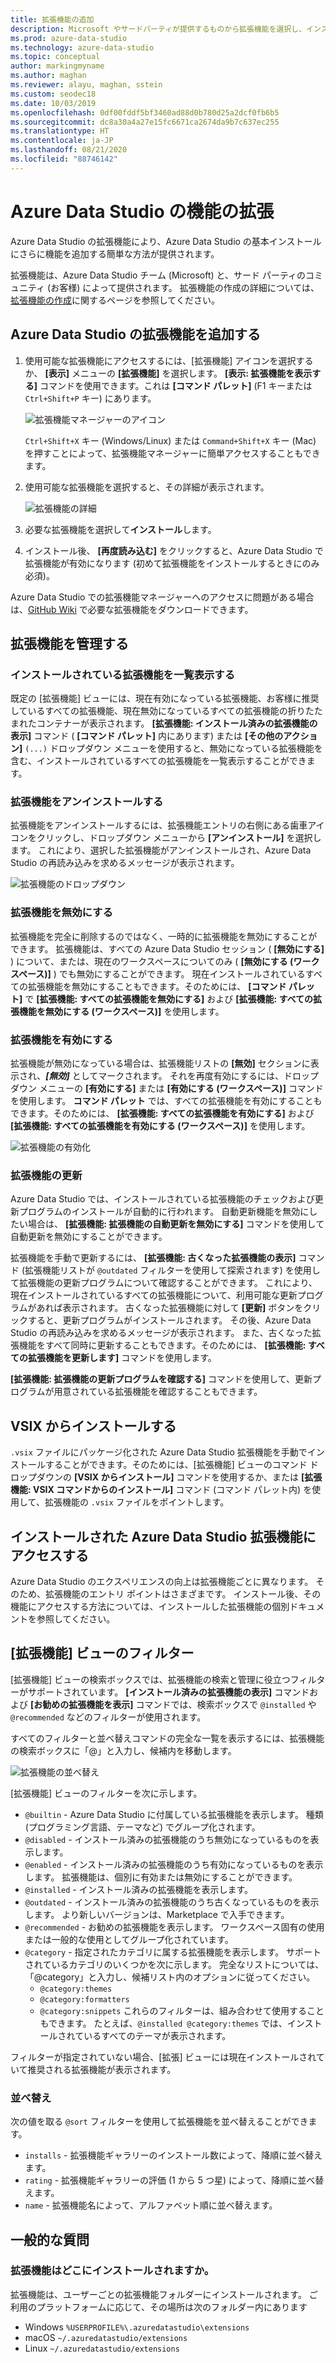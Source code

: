 ```yaml
---
title: 拡張機能の追加
description: Microsoft やサードパーティが提供するものから拡張機能を選択し、インストールすることで Azure Data Studio に機能を追加する方法について説明します。
ms.prod: azure-data-studio
ms.technology: azure-data-studio
ms.topic: conceptual
author: markingmyname
ms.author: maghan
ms.reviewer: alayu, maghan, sstein
ms.custom: seodec18
ms.date: 10/03/2019
ms.openlocfilehash: 0df00fddf5bf3460ad88d0b780d25a2dcf0fb6b5
ms.sourcegitcommit: dc8a30a4a27e15fc6671ca2674da9b7c637ec255
ms.translationtype: HT
ms.contentlocale: ja-JP
ms.lasthandoff: 08/21/2020
ms.locfileid: "88746142"
---
```

# <a name="extend-the-functionality-of-azure-data-studio"></a>Azure Data Studio の機能の拡張

Azure Data Studio の拡張機能により、Azure Data Studio の基本インストールにさらに機能を追加する簡単な方法が提供されます。

拡張機能は、Azure Data Studio チーム (Microsoft) と、サード パーティのコミュニティ (お客様) によって提供されます。 拡張機能の作成の詳細については、[拡張機能の作成](extension-authoring.md)に関するページを参照してください。

## <a name="add-azure-data-studio-extensions"></a>Azure Data Studio の拡張機能を追加する

1. 使用可能な拡張機能にアクセスするには、[拡張機能] アイコンを選択するか、 **[表示]** メニューの **[拡張機能]** を選択します。 **[表示: 拡張機能を表示する]** コマンドを使用できます。これは **[コマンド パレット]** (F1 キーまたは `Ctrl+Shift+P` キー) にあります。

    ![拡張機能マネージャーのアイコン](media/extensions/extension-manager-icon.png)

    `Ctrl+Shift+X` キー (Windows/Linux) または `Command+Shift+X` キー (Mac) を押すことによって、拡張機能マネージャーに簡単アクセスすることもできます。

2. 使用可能な拡張機能を選択すると、その詳細が表示されます。

    ![拡張機能の詳細](media/extensions/extension-details.png)

3. 必要な拡張機能を選択して**インストール**します。

4. インストール後、 **[再度読み込む]** をクリックすると、Azure Data Studio で拡張機能が有効になります (初めて拡張機能をインストールするときにのみ必須)。

Azure Data Studio での拡張機能マネージャーへのアクセスに問題がある場合は、[GitHub Wiki](https://github.com/microsoft/azuredatastudio/wiki/List-of-Extensions) で必要な拡張機能をダウンロードできます。


## <a name="manage-extensions"></a>拡張機能を管理する 

### <a name="list-installed-extensions"></a>インストールされている拡張機能を一覧表示する 

既定の [拡張機能] ビューには、現在有効になっている拡張機能、お客様に推奨しているすべての拡張機能、現在無効になっているすべての拡張機能の折りたたまれたコンテナーが表示されます。 **[拡張機能: インストール済みの拡張機能の表示]** コマンド ( **[コマンド パレット]** 内にあります) または **[その他のアクション]** `(...)` ドロップダウン メニューを使用すると、無効になっている拡張機能を含む、インストールされているすべての拡張機能を一覧表示することができます。

### <a name="uninstall-an-extension"></a>拡張機能をアンインストールする

拡張機能をアンインストールするには、拡張機能エントリの右側にある歯車アイコンをクリックし、ドロップダウン メニューから **[アンインストール]** を選択します。 これにより、選択した拡張機能がアンインストールされ、Azure Data Studio の再読み込みを求めるメッセージが表示されます。

 ![拡張機能のドロップダウン](media/extensions/extension-gear-dropdown.png)

### <a name="disable-an-extension"></a>拡張機能を無効にする

拡張機能を完全に削除するのではなく、一時的に拡張機能を無効にすることができます。 拡張機能は、すべての Azure Data Studio セッション ( **[無効にする]** ) について、または、現在のワークスペースについてのみ ( **[無効にする (ワークスペース)]** ) でも無効にすることができます。 現在インストールされているすべての拡張機能を無効にすることもできます。そのためには、 **[コマンド パレット]** で **[拡張機能: すべての拡張機能を無効にする]** および **[拡張機能: すべての拡張機能を無効にする (ワークスペース)]** を使用します。

### <a name="enable-an-extension"></a>拡張機能を有効にする 

拡張機能が無効になっている場合は、拡張機能リストの **[無効]** セクションに表示され、***[無効]*** としてマークされます。 それを再度有効にするには、ドロップダウン メニューの **[有効にする]** または **[有効にする (ワークスペース)]** コマンドを使用します。 **コマンド パレット** では、すべての拡張機能を有効にすることもできます。そのためには、 **[拡張機能: すべての拡張機能を有効にする]** および **[拡張機能: すべての拡張機能を有効にする (ワークスペース)]** を使用します。 

![拡張機能の有効化](media/extensions/extensions-enable.png)

### <a name="updating-an-extension"></a>拡張機能の更新

Azure Data Studio では、インストールされている拡張機能のチェックおよび更新プログラムのインストールが自動的に行われます。 自動更新機能を無効にしたい場合は、 **[拡張機能: 拡張機能の自動更新を無効にする]** コマンドを使用して自動更新を無効にすることができます。 

拡張機能を手動で更新するには、 **[拡張機能: 古くなった拡張機能の表示]** コマンド (拡張機能リストが `@outdated` フィルターを使用して探索されます) を使用して拡張機能の更新プログラムについて確認することができます。 これにより、現在インストールされているすべての拡張機能について、利用可能な更新プログラムがあれば表示されます。 古くなった拡張機能に対して **[更新]** ボタンをクリックすると、更新プログラムがインストールされます。 その後、Azure Data Studio の再読み込みを求めるメッセージが表示されます。 また、古くなった拡張機能をすべて同時に更新することもできます。そのためには、 **[拡張機能: すべての拡張機能を更新します]** コマンドを使用します。

**[拡張機能: 拡張機能の更新プログラムを確認する]** コマンドを使用して、更新プログラムが用意されている拡張機能を確認することもできます。

## <a name="install-from-a-vsix"></a>VSIX からインストールする

`.vsix` ファイルにパッケージ化された Azure Data Studio 拡張機能を手動でインストールすることができます。そのためには、[拡張機能] ビューのコマンド ドロップダウンの **[VSIX からインストール]** コマンドを使用するか、または **[拡張機能: VSIX コマンドからのインストール]** コマンド (コマンド パレット内) を使用して、拡張機能の `.vsix` ファイルをポイントします。

## <a name="access-installed-azure-data-studio-extensions"></a>インストールされた Azure Data Studio 拡張機能にアクセスする

Azure Data Studio のエクスペリエンスの向上は拡張機能ごとに異なります。 そのため、拡張機能のエントリ ポイントはさまざまです。 インストール後、その機能にアクセスする方法については、インストールした拡張機能の個別ドキュメントを参照してください。

## <a name="extensions-view-filters"></a>[拡張機能] ビューのフィルター

[拡張機能] ビューの検索ボックスでは、拡張機能の検索と管理に役立つフィルターがサポートされています。 **[インストール済みの拡張機能の表示]** コマンドおよび **[お勧めの拡張機能を表示]** コマンドでは、検索ボックスで `@installed` や `@recommended` などのフィルターが使用されます。

すべてのフィルターと並べ替えコマンドの完全な一覧を表示するには、拡張機能の検索ボックスに「@」と入力し、候補内を移動します。

![拡張機能の並べ替え](media/extensions/extension-sort.png)

[拡張機能] ビューのフィルターを次に示します。

- `@builtin` - Azure Data Studio に付属している拡張機能を表示します。 種類 (プログラミング言語、テーマなど) でグループ化されます。
- `@disabled` - インストール済みの拡張機能のうち無効になっているものを表示します。
- `@enabled` - インストール済みの拡張機能のうち有効になっているものを表示します。 拡張機能は、個別に有効または無効にすることができます。
- `@installed` - インストール済みの拡張機能を表示します。
- `@outdated` - インストール済みの拡張機能のうち古くなっているものを表示します。 より新しいバージョンは、Marketplace で入手できます。
- `@recommended` - お勧めの拡張機能を表示します。 ワークスペース固有の使用または一般的な使用としてグループ化されています。
- `@category` - 指定されたカテゴリに属する拡張機能を表示します。 サポートされているカテゴリのいくつかを次に示します。 完全なリストについては、「@category」と入力し、候補リスト内のオプションに従ってください。
    - `@category:themes`
    - `@category:formatters`
    - `@category:snippets` これらのフィルターは、組み合わせて使用することもできます。 たとえば、`@installed @category:themes` では、インストールされているすべてのテーマが表示されます。

フィルターが指定されていない場合、[拡張] ビューには現在インストールされていて推奨される拡張機能が表示されます。

### <a name="sorting"></a>並べ替え 
次の値を取る `@sort` フィルターを使用して拡張機能を並べ替えることができます。

- `installs` - 拡張機能ギャラリーのインストール数によって、降順に並べ替えます。
- `rating` - 拡張機能ギャラリーの評価 (1 から 5 つ星) によって、降順に並べ替えます。
- `name` - 拡張機能名によって、アルファベット順に並べ替えます。

## <a name="common-questions"></a>一般的な質問

### <a name="where-are-extensions-installed"></a>拡張機能はどこにインストールされますか。 
拡張機能は、ユーザーごとの拡張機能フォルダーにインストールされます。 ご利用のプラットフォームに応じて、その場所は次のフォルダー内にあります

- Windows `%USERPROFILE%\.azuredatastudio\extensions`
- macOS `~/.azuredatastudio/extensions`
- Linux `~/.azuredatastudio/extensions`
